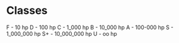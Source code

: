 # Classes

F - 10 hp
D - 100 hp
C - 1_000 hp
B  - 10_000 hp
A  - 100-000 hp
S  - 1_000_000 hp
S+ - 10_000_000 hp
U  - oo hp